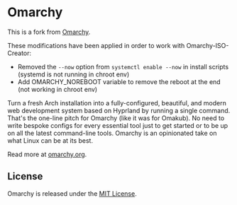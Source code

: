 # Omarchy

This is a fork from [Omarchy](https://github.com/basecamp/omarchy).

These modifications have been applied in order to work with Omarchy-ISO-Creator:
- Removed the `--now` option from `systemctl enable --now` in install scripts (systemd is not running in chroot env)
- Add OMARCHY_NOREBOOT variable to remove the reboot at the end (not working in chroot env)

Turn a fresh Arch installation into a fully-configured, beautiful, and modern web development system based on Hyprland by running a single command. That's the one-line pitch for Omarchy (like it was for Omakub). No need to write bespoke configs for every essential tool just to get started or to be up on all the latest command-line tools. Omarchy is an opinionated take on what Linux can be at its best.

Read more at [omarchy.org](https://omarchy.org).

## License

Omarchy is released under the [MIT License](https://opensource.org/licenses/MIT).

